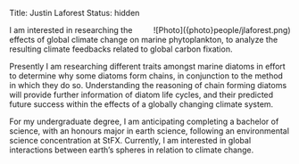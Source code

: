 Title: Justin Laforest
Status: hidden

<span style="float:right">
![Photo]({photo}people/jlaforest.png)
</span>

I am interested in researching the effects of global climate change
on marine phytoplankton, to analyze the resulting climate feedbacks
related to global carbon fixation.

Presently I am researching different traits amongst marine diatoms
in effort to determine why some diatoms form chains, in conjunction
to the method in which they do so.  Understanding the reasoning of
chain forming diatoms will provide further information of diatom
life cycles, and their predicted future success within the effects
of a globally changing climate system.

For my undergraduate degree, I am anticipating completing a bachelor
of science, with an honours major in earth science, following an
environmental science concentration at StFX.  Currently, I am
interested in global interactions between earth’s spheres in relation
to climate change.



